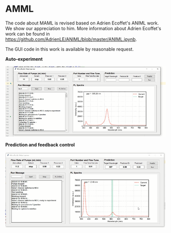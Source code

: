 # AMML
The code about MAML is revised based on Adrien Ecoffet's ANIML work. We show our appreciation to him.
More information about Adrien Ecoffet's work can be found in https://github.com/AdrienLE/ANIML/blob/master/ANIML.ipynb.

The GUI code in this work is available by reasonable request.

**Auto-experiment**


![image](GUI_pic/auto-experiment.png)


**Prediction and feedback control**

![image](GUI_pic/predic&feedback_ctrl.png)
